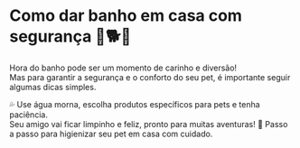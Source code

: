 # Como dar banho em casa com segurança 🛁🐕✨

Hora do banho pode ser um momento de carinho e diversão!  
Mas para garantir a segurança e o conforto do seu pet, é importante seguir algumas dicas simples.  

💦 Use água morna, escolha produtos específicos para pets e tenha paciência.  
Seu amigo vai ficar limpinho e feliz, pronto para muitas aventuras! 🐾
Passo a passo para higienizar seu pet em casa com cuidado.
